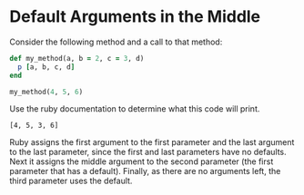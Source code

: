 # Default Arguments in the Middle

Consider the following method and a call to that method:

```ruby
def my_method(a, b = 2, c = 3, d)
  p [a, b, c, d]
end

my_method(4, 5, 6)
```

Use the ruby documentation to determine what this code will print.

`[4, 5, 3, 6]`

Ruby assigns the first argument to the first parameter and the last argument to the last parameter, since the first and last parameters have no defaults.  Next it assigns the middle argument to the second parameter (the first parameter that has a default).  Finally, as there are no arguments left, the third parameter uses the default.
